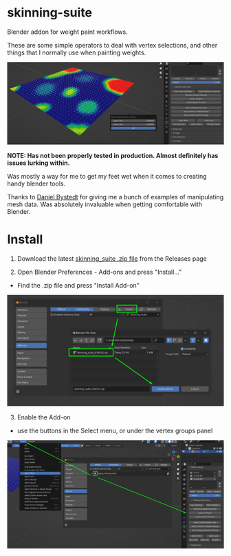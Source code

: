 # skinning-suite
Blender addon for weight paint workflows.

These are some simple operators to deal with vertex selections, and other things that I normally use when painting weights.

![header image](docs/header_image.png)

**NOTE: Has not been properly tested in production. Almost definitely has issues lurking within.**

Was mostly a way for me to get my feet wet when it comes to creating handy blender tools.

Thanks to [Daniel Bystedt](https://twitter.com/3dbystedt) for giving me a bunch of examples of manipulating mesh data. Was absolutely invaluable when getting comfortable with Blender.

# Install

1. Download the latest [skinning_suite .zip file](https://github.com/rBrenick/skinning-suite/releases/download/0.00.01/skinning_suite_0-00-01.zip) from the Releases page

2. Open Blender Preferences - Add-ons and press "Install..."
- Find the .zip file and press "Install Add-on"

![blender prefs](docs/install_step_1.png)

3. Enable the Add-on
- use the buttons in the Select menu, or under the vertex groups panel

![blender ui](docs/install_step_2.png)
